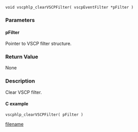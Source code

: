 

```clike
void vscphlp_clearVSCPFilter( vscpEventFilter *pFilter )
```

### Parameters

#### pFilter
Pointer to VSCP filter structure.

### Return Value
None

### Description
Clear VSCP filter. 

#### C example

```clike
vscphlp_clearVSCPFilter( pFilter )
```




[filename](./bottom_copyright.md ':include')